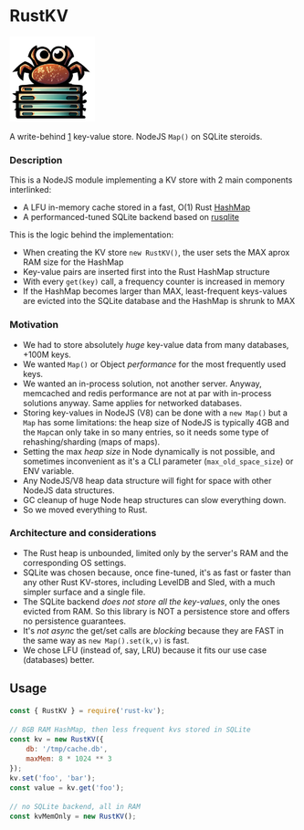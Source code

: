 # RustKV

<img
  src="/media/logo.png"
  alt="Rust-KV logo"
  title="Rust-KV logo generated by Bing Images"
  style="display: inline-block; margin: 0 auto; width: 150px;">

A write-behind
[1](<https://en.wikipedia.org/wiki/Cache_(computing)#WRITE-BEHIND>) key-value
store. NodeJS `Map()` on SQLite steroids.

### Description

This is a NodeJS module implementing a KV store with 2 main components
interlinked:

-   A LFU in-memory cache stored in a fast, O(1) Rust [HashMap](https://doc.rust-lang.org/std/collections/struct.HashMap.html)
-   A performanced-tuned SQLite backend based on [rusqlite](https://docs.rs/rusqlite/0.29.0/rusqlite/)

This is the logic behind the implementation:

-   When creating the KV store `new RustKV()`, the user sets the MAX aprox RAM size for the
    HashMap
-   Key-value pairs are inserted first into the Rust HashMap structure
-   With every `get(key)` call, a frequency counter is increased in memory
-   If the HashMap becomes larger than MAX, least-frequent keys-values are
    evicted into the SQLite database and the HashMap is shrunk to MAX

### Motivation

-   We had to store absolutely _huge_ key-value data from many databases, +100M
    keys.
-   We wanted `Map()` or Object _performance_ for the most frequently used keys.
-   We wanted an in-process solution, not another server. Anyway, memcached and
    redis performance are not at par with in-process solutions anyway. Same
    applies for networked databases.
-   Storing key-values in NodeJS (V8) can be done with a `new Map()` but a `Map`
    has some limitations: the heap size of NodeJS is typically 4GB and the
    `Map`can only take in so many entries, so it needs some type of
    rehashing/sharding (maps of maps).
-   Setting the max _heap size_ in Node dynamically is not possible, and
    sometimes inconvenient as it's a CLI parameter (`max_old_space_size`) or ENV
    variable.
-   Any NodeJS/V8 heap data structure will fight for space with other NodeJS data
    structures.
-   GC cleanup of huge Node heap structures can slow everything down.
-   So we moved everything to Rust.

### Architecture and considerations

-   The Rust heap is unbounded, limited only by the server's RAM and the corresponding OS settings.
-   SQLite was chosen because, once fine-tuned, it's as fast or faster than any other Rust
    KV-stores, including LevelDB and Sled, with a much simpler surface and a single file.
-   The SQLite backend _does not store all the key-values_, only the ones evicted from RAM.
    So this library is NOT a persistence store and offers no persistence guarantees.
-   It's _not async_ the get/set calls are _blocking_ because they are FAST
    in the same way as `new Map().set(k,v)` is fast.
-   We chose LFU (instead of, say, LRU) because it fits our use case (databases) better.

## Usage

```javascript
const { RustKV } = require('rust-kv');

// 8GB RAM HashMap, then less frequent kvs stored in SQLite
const kv = new RustKV({
    db: '/tmp/cache.db',
    maxMem: 8 * 1024 ** 3
});
kv.set('foo', 'bar');
const value = kv.get('foo');

// no SQLite backend, all in RAM
const kvMemOnly = new RustKV();
```

